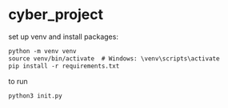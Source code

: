 # cyber_project

set up venv and install packages:

```html
python -m venv venv
source venv/bin/activate  # Windows: \venv\scripts\activate
pip install -r requirements.txt
```
to run 
```html
python3 init.py
```
